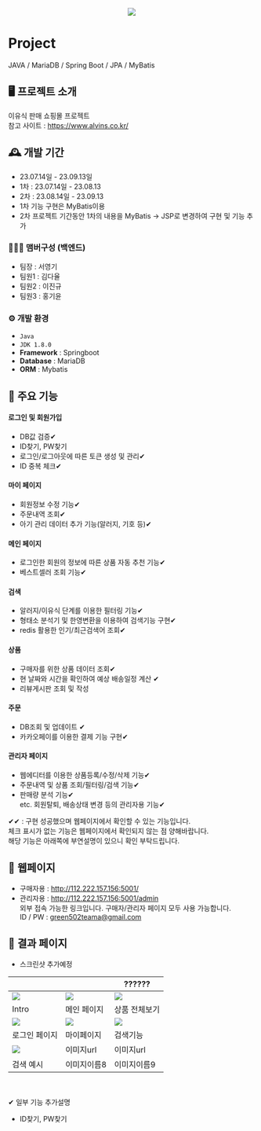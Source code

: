 <p align="center">
  <img src="https://github.com/youngkiSeo/babymeal/assets/132994346/416253d6-efc0-4c12-b417-6f049dc35b4b">
</p>

# Project
JAVA / MariaDB / Spring Boot / JPA / MyBatis

## 🖥️ 프로젝트 소개
이유식 판매 쇼핑몰 프로젝트 <br>
참고 사이트 : https://www.alvins.co.kr/

## 🕰️ 개발 기간
* 23.07.14일 - 23.09.13일 
* 1차 : 23.07.14일 - 23.08.13
* 2차 : 23.08.14일 - 23.09.13 <br>
* 1차 기능 구현은 MyBatis이용
* 2차 프로젝트 기간동안 1차의 내용을 MyBatis -> JSP로 변경하여 구현 및 기능 추가

### 🧑‍🤝‍🧑 맴버구성 (백엔드)
- 팀장  : 서영기
- 팀원1 : 김다율
- 팀원2 : 이진규
- 팀원3 : 홍기윤

### ⚙️ 개발 환경
- `Java`
- `JDK 1.8.0`
- **Framework** : Springboot
- **Database** : MariaDB
- **ORM** : Mybatis

## 📌 주요 기능
#### 로그인 및 회원가입 
- DB값 검증✔
- ID찾기, PW찾기 
- 로그인/로그아웃에 따른 토큰 생성 및 관리✔
- ID 중복 체크✔

#### 마이 페이지
- 회원정보 수정 기능✔
- 주문내역 조회✔
- 아기 관리 데이터 추가 기능(알러지, 기호 등)✔

#### 메인 페이지
- 로그인한 회원의 정보에 따른 상품 자동 추천 기능✔
- 베스트셀러 조회 기능✔

#### 검색
- 알러지/이유식 단계를 이용한 필터링 기능✔
- 형태소 분석기 및 한영변환을 이용하여 검색기능 구현✔
- redis 활용한 인기/최근검색어 조회✔

#### 상품
- 구매자를 위한 상품 데이터 조회✔
- 현 날짜와 시간을 확인하여 예상 배송일정 계산 ✔
- 리뷰게시판 조회 및 작성

#### 주문
- DB조회 및 업데이트 ✔
- 카카오페이를 이용한 결제 기능 구현✔

#### 관리자 페이지
- 웹에디터를 이용한 상품등록/수정/삭제 기능✔
- 주문내역 및 상품 조회/필터링/검색 기능✔
- 판매량 분석 기능✔ <br>
etc. 회원탈퇴, 배송상태 변경 등의 관리자용 기능✔

✔✔ : 구현 성공했으며 웹페이지에서 확인할 수 있는 기능입니다. <br>
체크 표시가 없는 기능은 웹페이지에서 확인되지 않는 점 양해바랍니다. <br>
해당 기능은 아래쪽에 부연설명이 있으니 확인 부탁드립니다.




## 📌 웹페이지
* 구매자용 : http://112.222.157.156:5001/ <br>
* 관리자용 : http://112.222.157.156:5001/admin <br>
외부 접속 가능한 링크입니다. 구매자/관리자 페이지 모두 사용 가능합니다. <br>
ID / PW : green502teama@gmail.com 



## 📌 결과 페이지
* 스크린샷 추가예정

|                                                                                                      |                                                                                                          | ??????                                                                                                   |
|----------------------------------------------------------------------------------------------------------|----------------------------------------------------------------------------------------------------------|----------------------------------------------------------------------------------------------------------|
| <img src="https://github.com/youngkiSeo/babymeal/assets/132994346/416253d6-efc0-4c12-b417-6f049dc35b4b"> | <img src="https://github.com/youngkiSeo/babymeal/assets/132994346/2606b755-84dc-442a-bbe4-31d5c5ca1dee"> | <img src="https://github.com/youngkiSeo/babymeal/assets/132994346/153f1d8d-ded6-4543-b311-fd41b27f64bf"> |
| Intro                                                                                                    | 메인 페이지                                                                                                   | 상품 전체보기                                                                                                  |
| <img src="https://github.com/youngkiSeo/babymeal/assets/132994346/98951ae4-86d1-483f-904a-4c20bc6cfc91"> | <img src="https://github.com/youngkiSeo/babymeal/assets/132994346/048e1236-d271-43bd-b30a-a50460b97b63"> | <img src="https://github.com/youngkiSeo/babymeal/assets/132994346/97e82501-5cbd-4f39-b876-c09694d2bc07"> |
| 로그인 페이지                                                                                                  | 마이페이지                                                                                                    | 검색기능                                                                                                     |
| <img src="https://github.com/youngkiSeo/babymeal/assets/132994346/d2bd275b-47cb-47ed-b230-54ebbf839fc3"> | 이미지url                                                                                                   | 이미지url                                                                                      |
| 검색 예시                                                                                             | 이미지이름8                                                                                                   | 이미지이름9                                                                                                   |


<br>
<br>
✔ 일부 기능 추가설명 

- ID찾기, PW찾기 
